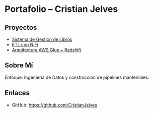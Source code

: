 # Portafolio – Cristian Jelves

## Proyectos
- [Sistema de Gestión de Libros](https://github.com/CristianJelves/sistema-gestion-libros)
- [ETL con NiFi](https://github.com/CristianJelves/proyecto_2)
- [Arquitectura AWS Glue + Redshift](https://github.com/CristianJelves/proyecto_3)

## Sobre Mí
Enfoque: Ingeniería de Datos y construcción de pipelines mantenibles.

## Enlaces
- GitHub: https://github.com/CristianJelves